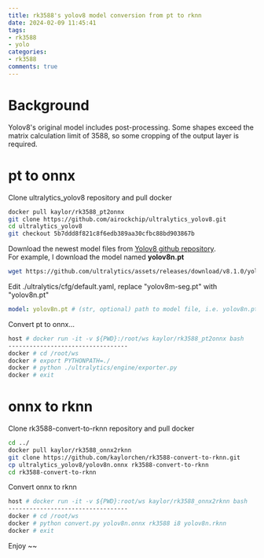 ```yaml
---
title: rk3588's yolov8 model conversion from pt to rknn 
date: 2024-02-09 11:45:41
tags:
- rk3588
- yolo
categories:
- rk3588
comments: true
---
```


# Background

Yolov8's original model includes post-processing. Some shapes exceed the matrix calculation limit of 3588, so some cropping of the output layer is required.

# pt to onnx

Clone ultralytics_yolov8 repository and pull docker
```bash
docker pull kaylor/rk3588_pt2onnx
git clone https://github.com/airockchip/ultralytics_yolov8.git
cd ultralytics_yolov8
git checkout 5b7ddd8f821c8f6edb389aa30cfbc88bd903867b
```
Download the newest model files from [Yolov8 github repository](https://github.com/ultralytics/ultralytics).  
For example, I download the model named **yolov8n.pt**
```bash
wget https://github.com/ultralytics/assets/releases/download/v8.1.0/yolov8n.pt
```
Edit ./ultralytics/cfg/default.yaml, replace "yolov8m-seg.pt" with "yolov8n.pt"
```yaml
model: yolov8n.pt # (str, optional) path to model file, i.e. yolov8n.pt, yolov8n.yaml
```
Convert pt to onnx...
```bash
host # docker run -it -v ${PWD}:/root/ws kaylor/rk3588_pt2onnx bash
----------------------------------
docker # cd /root/ws
docker # export PYTHONPATH=./ 
docker # python ./ultralytics/engine/exporter.py
docker # exit
```

# onnx to rknn
 
 Clone rk3588-convert-to-rknn repository and pull docker
 ```bash
 cd ../
 docker pull kaylor/rk3588_onnx2rknn
 git clone https://github.com/kaylorchen/rk3588-convert-to-rknn.git
 cp ultralytics_yolov8/yolov8n.onnx rk3588-convert-to-rknn
 cd rk3588-convert-to-rknn
 ```
Convert onnx to rknn
```bash
host # docker run -it -v ${PWD}:root/ws kaylor/rk3588_onnx2rknn bash
----------------------------------
docker # cd /root/ws
docker # python convert.py yolov8n.onnx rk3588 i8 yolov8n.rknn
docker # exit
```

Enjoy ~~







